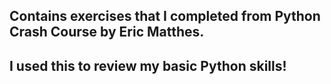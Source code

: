## Contains exercises that I completed from Python Crash Course by Eric Matthes. 
## I used this to review my basic Python skills!

